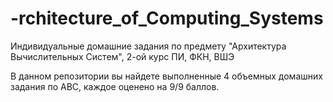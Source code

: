 # -rchitecture_of_Computing_Systems
Индивидуальные домашние задания по предмету "Архитектура Вычислительных Систем", 2-ой курс ПИ, ФКН, ВШЭ

В данном репозитории вы найдете выполненные 4 объемных домашних задания по АВС, каждое оценено на 9/9 баллов.
